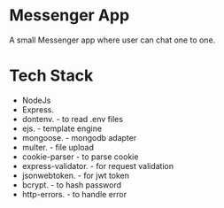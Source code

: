 # Messenger App

A small Messenger app where user can chat one to one.

# Tech Stack

- NodeJs
- Express.
- dontenv. - to read .env files
- ejs. - template engine
- mongoose. - mongodb adapter
- multer. - file upload
- cookie-parser - to parse cookie
- express-validator. - for request validation
- jsonwebtoken. - for jwt token
- bcrypt. - to hash password
- http-errors. - to handle error
